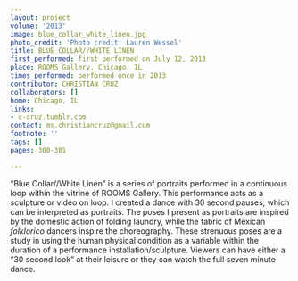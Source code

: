```yaml
---
layout: project
volume: '2013'
image: blue_collar_white_linen.jpg
photo_credit: 'Photo credit: Lauren Wessel'
title: BLUE COLLAR//WHITE LINEN
first_performed: first performed on July 12, 2013
place: ROOMS Gallery, Chicago, IL
times_performed: performed once in 2013
contributor: CHRISTIAN CRUZ
collaborators: []
home: Chicago, IL
links:
- c-cruz.tumblr.com
contact: ms.christiancruz@gmail.com
footnote: ''
tags: []
pages: 300-301

---
```


“Blue Collar//White Linen” is a series of portraits performed in a continuous loop within the vitrine of ROOMS Gallery. This performance acts as a sculpture or video on loop. I created a dance with 30 second pauses, which can be interpreted as portraits. The poses I present as portraits are inspired by the domestic action of folding laundry, while the fabric of Mexican _folklorico_ dancers inspire the choreography. These strenuous poses are a study in using the human physical condition as a variable within the duration of a performance installation/sculpture. Viewers can have either a “30 second look” at their leisure or they can watch the full seven minute dance.
